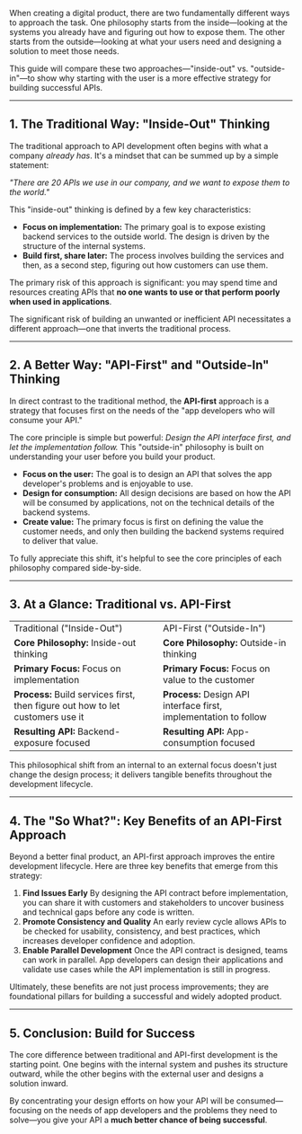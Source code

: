 
When creating a digital product, there are two fundamentally different ways to approach the task. One philosophy starts from the inside—looking at the systems you already have and figuring out how to expose them. The other starts from the outside—looking at what your users need and designing a solution to meet those needs.

This guide will compare these two approaches—"inside-out" vs. "outside-in"—to show why starting with the user is a more effective strategy for building successful APIs.

--------------------------------------------------------------------------------

## 1. The Traditional Way: "Inside-Out" Thinking

The traditional approach to API development often begins with what a company _already has_. It's a mindset that can be summed up by a simple statement:

_"There are 20 APIs we use in our company, and we want to expose them to the world."_

This "inside-out" thinking is defined by a few key characteristics:

- **Focus on implementation:** The primary goal is to expose existing backend services to the outside world. The design is driven by the structure of the internal systems.
- **Build first, share later:** The process involves building the services and then, as a second step, figuring out how customers can use them.

The primary risk of this approach is significant: you may spend time and resources creating APIs that **no one wants to use or that perform poorly when used in applications**.

The significant risk of building an unwanted or inefficient API necessitates a different approach—one that inverts the traditional process.

--------------------------------------------------------------------------------

## 2. A Better Way: "API-First" and "Outside-In" Thinking

In direct contrast to the traditional method, the **API-first** approach is a strategy that focuses first on the needs of the "app developers who will consume your API."

The core principle is simple but powerful: _Design the API interface first, and let the implementation follow._ This "outside-in" philosophy is built on understanding your user before you build your product.

- **Focus on the user:** The goal is to design an API that solves the app developer's problems and is enjoyable to use.
- **Design for consumption:** All design decisions are based on how the API will be consumed by applications, not on the technical details of the backend systems.
- **Create value:** The primary focus is first on defining the value the customer needs, and only then building the backend systems required to deliver that value.

To fully appreciate this shift, it's helpful to see the core principles of each philosophy compared side-by-side. 

--------------------------------------------------------------------------------

## 3. At a Glance: Traditional vs. API-First

|   |   |
|---|---|
|Traditional ("Inside-Out")|API-First ("Outside-In")|
|**Core Philosophy:** Inside-out thinking|**Core Philosophy:** Outside-in thinking|
|**Primary Focus:** Focus on implementation|**Primary Focus:** Focus on value to the customer|
|**Process:** Build services first, then figure out how to let customers use it|**Process:** Design API interface first, implementation to follow|
|**Resulting API:** Backend-exposure focused|**Resulting API:** App-consumption focused|

This philosophical shift from an internal to an external focus doesn't just change the design process; it delivers tangible benefits throughout the development lifecycle.

--------------------------------------------------------------------------------

## 4. The "So What?": Key Benefits of an API-First Approach

Beyond a better final product, an API-first approach improves the entire development lifecycle. Here are three key benefits that emerge from this strategy:

1. **Find Issues Early** By designing the API contract before implementation, you can share it with customers and stakeholders to uncover business and technical gaps before any code is written.
2. **Promote Consistency and Quality** An early review cycle allows APIs to be checked for usability, consistency, and best practices, which increases developer confidence and adoption.
3. **Enable Parallel Development** Once the API contract is designed, teams can work in parallel. App developers can design their applications and validate use cases while the API implementation is still in progress.

Ultimately, these benefits are not just process improvements; they are foundational pillars for building a successful and widely adopted product.

--------------------------------------------------------------------------------

## 5. Conclusion: Build for Success

The core difference between traditional and API-first development is the starting point. One begins with the internal system and pushes its structure outward, while the other begins with the external user and designs a solution inward.

By concentrating your design efforts on how your API will be consumed—focusing on the needs of app developers and the problems they need to solve—you give your API a **much better chance of being successful**.

